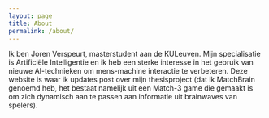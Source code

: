```yaml
---
layout: page
title: About
permalink: /about/
---
```


Ik ben Joren Verspeurt, masterstudent aan de KULeuven. Mijn specialisatie is Artificiële Intelligentie en ik heb een sterke interesse in het gebruik van nieuwe AI-technieken om mens-machine interactie te verbeteren.
Deze website is waar ik updates post over mijn thesisproject (dat ik MatchBrain genoemd heb, het bestaat namelijk uit een Match-3 game die gemaakt is om zich dynamisch aan te passen aan informatie uit brainwaves van spelers).
